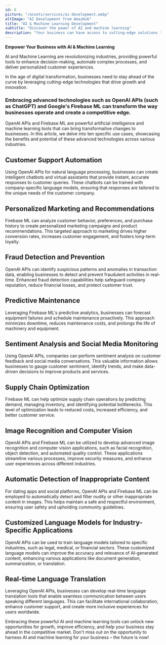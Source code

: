 ```yaml
---
id: 6
picture: "/assets/services/ai-development.webp"
altImage: "AI Development from AmazHub"
title: "AI & Machine Learning Development"
subtitle: "Discover the power of AI and machine learning"
description: "Your business can have access to cutting-edge solutions tailored to your needs, ensuring you remain at the forefront of innovation"
---
```

**Empower Your Business with AI & Machine Learning**

AI and Machine Learning are revolutionizing industries, providing powerful tools to enhance decision-making, automate complex processes, and deliver personalized customer experiences. 

In the age of digital transformation, businesses need to stay ahead of the curve by leveraging cutting-edge technologies that drive growth and innovation. 

### Embracing advanced technologies such as OpenAI APIs (such as ChatGPT) and Google's Firebase ML can transform the way businesses operate and create a competitive edge.

OpenAI APIs and Firebase ML are powerful artificial intelligence and machine learning tools that can bring transformative changes to businesses. In this article, we delve into ten specific use cases, showcasing the benefits and potential of these advanced technologies across various industries.

## Customer Support Automation
Using OpenAI APIs for natural language processing, businesses can create intelligent chatbots and virtual assistants that provide instant, accurate responses to customer queries. These chatbots can be trained with company-specific language models, ensuring that responses are tailored to the unique needs of the customer company.

## Personalized Marketing and Recommendations
Firebase ML can analyze customer behavior, preferences, and purchase history to create personalized marketing campaigns and product recommendations. This targeted approach to marketing drives higher conversion rates, increases customer engagement, and fosters long-term loyalty.

## Fraud Detection and Prevention
OpenAI APIs can identify suspicious patterns and anomalies in transaction data, enabling businesses to detect and prevent fraudulent activities in real-time. Enhanced fraud detection capabilities help safeguard company reputation, reduce financial losses, and protect customer trust.

## Predictive Maintenance
Leveraging Firebase ML's predictive analytics, businesses can forecast equipment failures and schedule maintenance proactively. This approach minimizes downtime, reduces maintenance costs, and prolongs the life of machinery and equipment.

## Sentiment Analysis and Social Media Monitoring
Using OpenAI APIs, companies can perform sentiment analysis on customer feedback and social media conversations. This valuable information allows businesses to gauge customer sentiment, identify trends, and make data-driven decisions to improve products and services.

## Supply Chain Optimization
Firebase ML can help optimize supply chain operations by predicting demand, managing inventory, and identifying potential bottlenecks. This level of optimization leads to reduced costs, increased efficiency, and better customer service.

## Image Recognition and Computer Vision
OpenAI APIs and Firebase ML can be utilized to develop advanced image recognition and computer vision applications, such as facial recognition, object detection, and automated quality control. These applications streamline various processes, improve security measures, and enhance user experiences across different industries.

## Automatic Detection of Inappropriate Content
For dating apps and social platforms, OpenAI APIs and Firebase ML can be employed to automatically detect and filter nudity or other inappropriate content in images. This helps maintain a safe and respectful environment, ensuring user safety and upholding community guidelines.

## Customized Language Models for Industry-Specific Applications
OpenAI APIs can be used to train language models tailored to specific industries, such as legal, medical, or financial sectors. These customized language models can improve the accuracy and relevance of AI-generated content, enhancing various applications like document generation, summarization, or translation.

## Real-time Language Translation
Leveraging OpenAI APIs, businesses can develop real-time language translation tools that enable seamless communication between users speaking different languages. This can facilitate international collaboration, enhance customer support, and create more inclusive experiences for users worldwide.

Embracing these powerful AI and machine learning tools can unlock new opportunities for growth, improve efficiency, and help your business stay ahead in the competitive market. Don't miss out on the opportunity to harness AI and machine learning for your business – the future is now!
